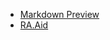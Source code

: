 - [Markdown Preview](https://markdownlivepreview.com/)
- [RA.Aid](https://github.com/ai-christianson/RA.Aid)